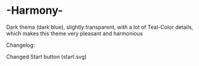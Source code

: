 # -Harmony-
Dark thema (dark blue), slightly transparent, with a lot of Teal-Color details, which makes this theme very pleasant and harmonious

Changelog:

Changed Start button (start.svg)
